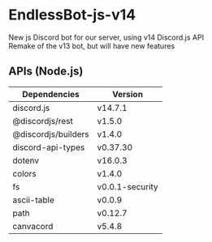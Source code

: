 # EndlessBot-js-v14
New js Discord bot for our server, using v14 Discord.js API<br>
Remake of the v13 bot, but will have new features

## APIs (Node.js)
| Dependencies | Version |
| ------------- | ------------- |
| discord.js | v14.7.1 |
| @discordjs/rest | v1.5.0 |
| @discordjs/builders | v1.4.0 |
| discord-api-types | v0.37.30 |
| dotenv | v16.0.3 |
| colors | v1.4.0 |
| fs | v0.0.1-security |
| ascii-table | v0.0.9 |
| path | v0.12.7 |
| canvacord | v5.4.8 |
